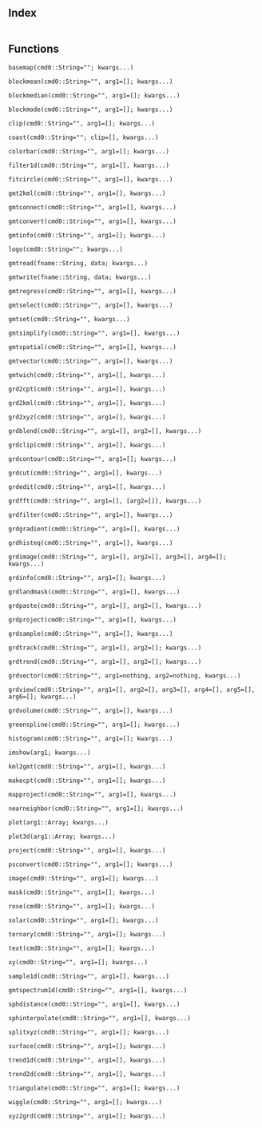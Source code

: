 ## Index

```@index
```

## Functions

```@docs
basemap(cmd0::String=""; kwargs...)
```

```@docs
blockmean(cmd0::String="", arg1=[]; kwargs...)
```

```@docs
blockmedian(cmd0::String="", arg1=[]; kwargs...)
```

```@docs
blockmode(cmd0::String="", arg1=[]; kwargs...)
```

```@docs
clip(cmd0::String="", arg1=[]; kwargs...)
```

```@docs
coast(cmd0::String=""; clip=[], kwargs...)
```

```@docs
colorbar(cmd0::String="", arg1=[]; kwargs...)
```

```@docs
filter1d(cmd0::String="", arg1=[], kwargs...)
```

```@docs
fitcircle(cmd0::String="", arg1=[], kwargs...)
```

```@docs
gmt2kml(cmd0::String="", arg1=[], kwargs...)
```

```@docs
gmtconnect(cmd0::String="", arg1=[], kwargs...)
```

```@docs
gmtconvert(cmd0::String="", arg1=[], kwargs...)
```

```@docs
gmtinfo(cmd0::String="", arg1=[]; kwargs...)
```

```@docs
logo(cmd0::String=""; kwargs...)
```

```@docs
gmtread(fname::String, data; kwargs...)
```

```@docs
gmtwrite(fname::String, data; kwargs...)
```

```@docs
gmtregress(cmd0::String="", arg1=[], kwargs...)
```

```@docs
gmtselect(cmd0::String="", arg1=[], kwargs...)
```

```@docs
gmtset(cmd0::String="", kwargs...)
```

```@docs
gmtsimplify(cmd0::String="", arg1=[], kwargs...)
```

```@docs
gmtspatial(cmd0::String="", arg1=[], kwargs...)
```

```@docs
gmtvector(cmd0::String="", arg1=[], kwargs...)
```

```@docs
gmtwich(cmd0::String="", arg1=[], kwargs...)
```

```@docs
grd2cpt(cmd0::String="", arg1=[], kwargs...)
```

```@docs
grd2kml(cmd0::String="", arg1=[], kwargs...)
```

```@docs
grd2xyz(cmd0::String="", arg1=[], kwargs...)
```

```@docs
grdblend(cmd0::String="", arg1=[], arg2=[], kwargs...)
```

```@docs
grdclip(cmd0::String="", arg1=[], kwargs...)
```

```@docs
grdcontour(cmd0::String="", arg1=[]; kwargs...)
```

```@docs
grdcut(cmd0::String="", arg1=[], kwargs...)
```

```@docs
grdedit(cmd0::String="", arg1=[], kwargs...)
```

```@docs
grdfft(cmd0::String="", arg1=[], [arg2=[]], kwargs...)
```

```@docs
grdfilter(cmd0::String="", arg1=[], kwargs...)
```

```@docs
grdgradient(cmd0::String="", arg1=[], kwargs...)
```

```@docs
grdhisteq(cmd0::String="", arg1=[], kwargs...)
```

```@docs
grdimage(cmd0::String="", arg1=[], arg2=[], arg3=[], arg4=[]; kwargs...)
```

```@docs
grdinfo(cmd0::String="", arg1=[]; kwargs...)
```

```@docs
grdlandmask(cmd0::String="", arg1=[], kwargs...)
```

```@docs
grdpaste(cmd0::String="", arg1=[], arg2=[], kwargs...)
```

```@docs
grdproject(cmd0::String="", arg1=[], kwargs...)
```

```@docs
grdsample(cmd0::String="", arg1=[], kwargs...)
```

```@docs
grdtrack(cmd0::String="", arg1=[], arg2=[]; kwargs...)
```

```@docs
grdtrend(cmd0::String="", arg1=[], arg2=[]; kwargs...)
```

```@docs
grdvector(cmd0::String="", arg1=nothing, arg2=nothing, kwargs...)
```

```@docs
grdview(cmd0::String="", arg1=[], arg2=[], arg3=[], arg4=[], arg5=[], arg6=[]; kwargs...)
```

```@docs
grdvolume(cmd0::String="", arg1=[], kwargs...)
```

```@docs
greenspline(cmd0::String="", arg1=[]; kwargs...)
```

```@docs
histogram(cmd0::String="", arg1=[]; kwargs...)
```

```@docs
imshow(arg1; kwargs...)
```

```@docs
kml2gmt(cmd0::String="", arg1=[], kwargs...)
```

```@docs
makecpt(cmd0::String="", arg1=[]; kwargs...)
```

```@docs
mapproject(cmd0::String="", arg1=[], kwargs...)
```

```@docs
nearneighbor(cmd0::String="", arg1=[]; kwargs...)
```

```@docs
plot(arg1::Array; kwargs...)
```

```@docs
plot3d(arg1::Array; kwargs...)
```

```@docs
project(cmd0::String="", arg1=[], kwargs...)
```

```@docs
psconvert(cmd0::String="", arg1=[]; kwargs...)
```

```@docs
image(cmd0::String="", arg1=[]; kwargs...)
```

```@docs
mask(cmd0::String="", arg1=[]; kwargs...)
```

```@docs
rose(cmd0::String="", arg1=[]; kwargs...)
```

```@docs
solar(cmd0::String="", arg1=[]; kwargs...)
```

```@docs
ternary(cmd0::String="", arg1=[]; kwargs...)
```

```@docs
text(cmd0::String="", arg1=[]; kwargs...)
```

```@docs
xy(cmd0::String="", arg1=[]; kwargs...)
```

```@docs
sample1d(cmd0::String="", arg1=[], kwargs...)
```

```@docs
gmtspectrum1d(cmd0::String="", arg1=[], kwargs...)
```

```@docs
sphdistance(cmd0::String="", arg1=[], kwargs...)
```

```@docs
sphinterpolate(cmd0::String="", arg1=[], kwargs...)
```

```@docs
splitxyz(cmd0::String="", arg1=[]; kwargs...)
```

```@docs
surface(cmd0::String="", arg1=[]; kwargs...)
```

```@docs
trend1d(cmd0::String="", arg1=[], kwargs...)
```

```@docs
trend2d(cmd0::String="", arg1=[], kwargs...)
```

```@docs
triangulate(cmd0::String="", arg1=[]; kwargs...)
```

```@docs
wiggle(cmd0::String="", arg1=[]; kwargs...)
```

```@docs
xyz2grd(cmd0::String="", arg1=[]; kwargs...)
```

